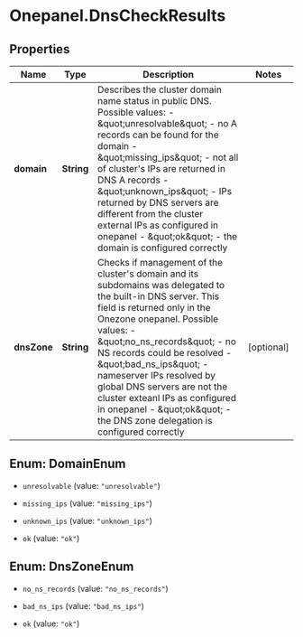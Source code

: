 # Onepanel.DnsCheckResults

## Properties
Name | Type | Description | Notes
------------ | ------------- | ------------- | -------------
**domain** | **String** | Describes the cluster domain name status in public DNS. Possible values: - \&quot;unresolvable\&quot; - no A records can be found for the domain - \&quot;missing_ips\&quot; - not all of cluster&#39;s IPs are returned in DNS A records - \&quot;unknown_ips\&quot; - IPs returned by DNS servers are different from the cluster external IPs as configured in onepanel - \&quot;ok\&quot; - the domain is configured correctly  | 
**dnsZone** | **String** | Checks if management of the cluster&#39;s domain and its subdomains was delegated to the built-in DNS server. This field is returned only in the Onezone onepanel. Possible values: - \&quot;no_ns_records\&quot; - no NS records could be resolved - \&quot;bad_ns_ips\&quot; - nameserver IPs resolved by global DNS servers are not the cluster exteanl IPs as configured in onepanel - \&quot;ok\&quot; - the DNS zone delegation is configured correctly  | [optional] 


<a name="DomainEnum"></a>
## Enum: DomainEnum


* `unresolvable` (value: `"unresolvable"`)

* `missing_ips` (value: `"missing_ips"`)

* `unknown_ips` (value: `"unknown_ips"`)

* `ok` (value: `"ok"`)




<a name="DnsZoneEnum"></a>
## Enum: DnsZoneEnum


* `no_ns_records` (value: `"no_ns_records"`)

* `bad_ns_ips` (value: `"bad_ns_ips"`)

* `ok` (value: `"ok"`)





